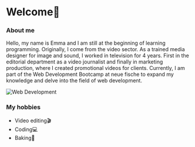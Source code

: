 # Welcome👋

### About me
Hello, my name is Emma and I am still at the beginning of learning programming. Originally, I come from the video sector. As a trained media designer for image and sound, I worked in television for 4 years. First in the editorial department as a video journalist and finally in marketing production, where I created promotional videos for clients. Currently, I am part of the Web Development Bootcamp at neue fische to expand my knowledge and delve into the field of web development.

![Web Development](https://www.simplilearn.com/ice9/free_resources_article_thumb/is_web_development_good_career.jpg)

### My hobbies
- Video editing🎬
- Coding💻
- Baking🧁
